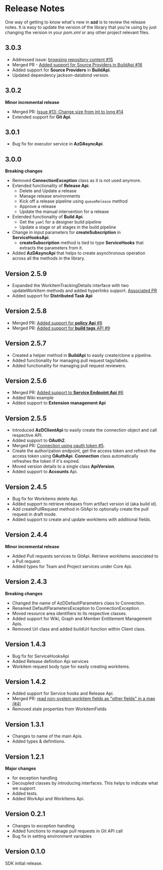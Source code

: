 # Release Notes

One way of getting to know what's new in **azd** is to review the release notes. It is easy to update the version of the library that you're using by just changing the version in your *pom.xml* or any other project relevant files.

## 3.0.3

- Addressed issue: [browsing repository content #15](https://github.com/hkarthik7/azure-devops-java-sdk/issues/15)
- Merged PR - [Added support for Source Providers in BuildApi #16](https://github.com/hkarthik7/azure-devops-java-sdk/pull/16)
- Added support for **Source Providers** in **BuildApi**.
- Updated dependency jackson-databind version.

## 3.0.2

**Minor incremental release**

- Merged PR: [Issue #13: Change size from int to long #14](https://github.com/hkarthik7/azure-devops-java-sdk/pull/14)
- Extended support for **Git Api**.

## 3.0.1

- Bug fix for executor service in **AzDAsyncApi**.

## 3.0.0

**Breaking changes**

- Removed **ConnectionException** class as it is not used anymore.  
- Extended functionality of **Release Api**.
  - Delete and Update a release
  - Manage release environments
  - Kick off a release pipeline using `queueRelease` method
  - Approve a release
  - Update the manual intervention for a release
- Extended functionality of **Build Api**.
  - Get the `yaml` for a designer build pipeline
  - Update a stage or all stages in the build pipeline
- Change in input parameters for **createSubscription** in **ServiceHooksApi**.
  - **createSubscription** method is tied to type **ServiceHooks** that extracts the parameters from it.
- Added **AzDAsyncApi** that helps to create asynchronous operation across all the methods in the library.

## Version 2.5.9

- Expanded the WorkItemTrackingDetails interface with two updateWorkItem methods and added hyperlinks support. [Associated PR](https://github.com/hkarthik7/azure-devops-java-sdk/pull/10)
- Added support for **Distributed Task Api**

## Version 2.5.8

- Merged PR: [Added support for **policy Api** #8](https://github.com/hkarthik7/azure-devops-java-sdk/pull/8)
- Merged PR: [Added support for **build tags** API #9](https://github.com/hkarthik7/azure-devops-java-sdk/pull/9)

## Version 2.5.7

- Created a helper method in **BuildApi** to easily create/clone a pipeline.
- Added functionality for managing pull request tags/labels.
- Added functionality for managing pull request reviewers. 

## Version 2.5.6

- Merged PR: [Added support to **Service Endpoint Api** #6](https://github.com/hkarthik7/azure-devops-java-sdk/pull/6)
- Added Wiki example
- Added support to **Extension management Api**

## Version 2.5.5

- Introduced **AzDClientApi** to easily create the connection object and call respective API.
- Added support to **OAuth2**.
- Merged PR: [Connection using oauth token #5](https://github.com/hkarthik7/azure-devops-java-sdk/pull/5).
- Create the authorization endpoint, get the access token and refresh the access token using **OAuthApi**.
**Connection** class automatically refreshes the token if it's expired.
- Moved version details to a single class **ApiVersion**.
- Added support to **Accounts** Api.

## Version 2.4.5

- Bug fix for Workitems delete Api.
- Added support to retrieve releases from artifact version id (aka build id).
- Add createPullRequest method in GitApi to optionally create the pull request in draft mode.
- Added support to create and update workitems with additional fields.

## Version 2.4.4

**Minor incremental release**

- Added Pull requests services to GitApi. Retrieve workitems associated to a Pull request.
- Added types for Team and Project services under Core Api.

## Version 2.4.3

**Breaking changes**

- Changed the name of AzDDefaultParameters class to Connection.
- Renamed DefaultParametersException to ConnectionException.
- Moved resource area identifiers to its respective classes.
- Added support for Wiki, Graph and Member Entitlement Management Apis.
- Removed Url class and added buildUrl function within Client class.

## Version 1.4.3

- Bug fix for ServiceHooksApi
- Added Release definition Api services
- Workitem request body type for easily creating workitems.

## Version 1.4.2

- Added support for Service hooks and Release Api.
- Merged PR: [read non-system workitem fields as "other fields" in a map (#4)](https://github.com/hkarthik7/azure-devops-java-sdk/pull/4)
- Removed stale properties from WorkitemFields

## Version 1.3.1

- Changes to name of the main Apis.
- Added types & definitions.

## Version 1.2.1

**Major changes**

- for exception handling
- Decoupled classes by introducing interfaces. This helps to indicate what we support.
- Added tests.
- Added WorkApi and WorkItems Api.

## Version 0.2.1

- Changes to exception handling
- Added functions to manage pull requests in Git API call
- Bug fix in setting environment variables

## Version 0.1.0

SDK initial release.
